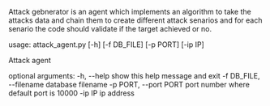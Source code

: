 Attack gebnerator is an agent which implements an algorithm to take the attacks data and chain them to create different attack senarios and for each senario the code should validate if the target achieved or no.

usage: attack_agent.py [-h] [-f DB_FILE] [-p PORT] [-ip IP]

Attack agent

optional arguments:
  -h, --help            show this help message and exit
  -f DB_FILE, --filename  database filename
  -p PORT, --port PORT  port number where default port is 10000
  -ip IP                ip address
